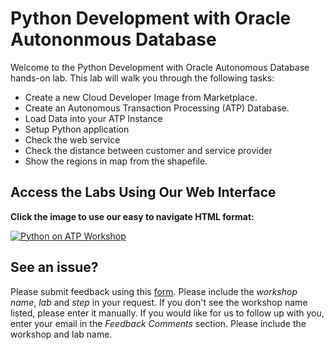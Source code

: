 # Python Development with Oracle Autononmous Database

Welcome to the Python Development with Oracle Autonomous Database hands-on lab. This lab will walk you through the following tasks:

- Create a new Cloud Developer Image from Marketplace.
- Create an Autonomous Transaction Processing (ATP) Database.
- Load Data into your ATP Instance
- Setup Python application 
- Check the web service
- Check the distance between customer and service provider
- Show the regions in map from the shapefile.

## Access the Labs Using Our Web Interface
**Click the image to use our easy to navigate HTML format:**

[![Python on ATP Workshop](images/adb-workshop.png " ")](https://oracle.github.io/learning-library/developer-library/python-on-atp/workshop/)

## See an issue?
Please submit feedback using this [form](https://apexapps.oracle.com/pls/apex/f?p=133:1:::::P1_FEEDBACK:1). Please include the *workshop name*, *lab* and *step* in your request.  If you don't see the workshop name listed, please enter it manually. If you would like for us to follow up with you, enter your email in the *Feedback Comments* section.  Please include the workshop and lab name.

